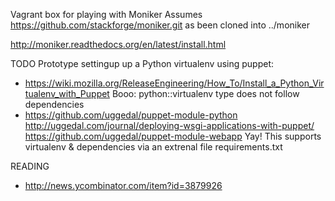 Vagrant box for playing with Moniker
Assumes https://github.com/stackforge/moniker.git as been cloned into ../moniker

http://moniker.readthedocs.org/en/latest/install.html

TODO
Prototype settingup up a Python virtualenv using puppet:

* https://wiki.mozilla.org/ReleaseEngineering/How_To/Install_a_Python_Virtualenv_with_Puppet
  Booo: python::virtualenv type does not follow dependencies
* https://github.com/uggedal/puppet-module-python
  http://uggedal.com/journal/deploying-wsgi-applications-with-puppet/
  https://github.com/uggedal/puppet-module-webapp
  Yay! This supports virtualenv & dependencies via an extrenal file requirements.txt

READING
* http://news.ycombinator.com/item?id=3879926

